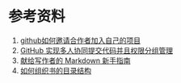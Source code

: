 # 参考资料

1. [github如何邀请合作者加入自己的项目](https://jingyan.baidu.com/article/948f5924f43f47d80ff5f9f9.html)
2. [GitHub 实现多人协同提交代码并且权限分组管理](https://www.cnblogs.com/zhaoyanjun/p/5882784.html)
3. [献给写作者的 Markdown 新手指南](https://www.jianshu.com/p/q81RER/)
4. [如何组织书的目录结构](https://blog.csdn.net/hk2291976/article/details/51173850)



